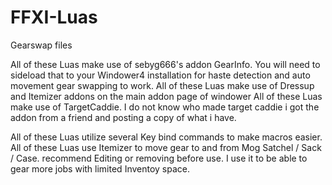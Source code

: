 # FFXI-Luas

Gearswap files

All of these Luas make use of sebyg666's addon GearInfo. You will need to sideload that to your Windower4 installation for haste detection and auto movement gear swapping to work.
All of these Luas make use of Dressup and Itemizer addons on the main addon page of windower
All of these Luas make use of TargetCaddie. I do not know who made target caddie i got the addon from a friend and posting a copy of what i have.

All of these Luas utilize several Key bind commands to make macros easier.
All of these Luas use Itemizer to move gear to and from Mog Satchel / Sack / Case. recommend Editing or removing before use. I use it to be able to gear more jobs with limited Inventoy space.

